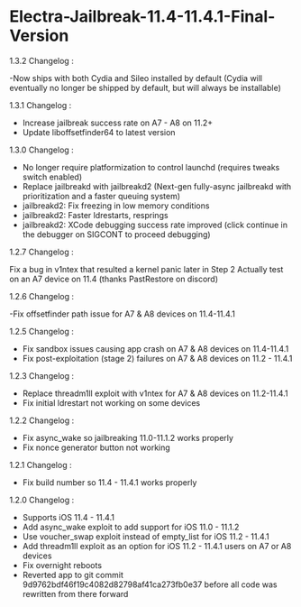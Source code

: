 # Electra-Jailbreak-11.4-11.4.1-Final-Version


1.3.2 Changelog :

-Now ships with both Cydia and Sileo installed by default (Cydia will eventually no longer be shipped by default, but will always be installable)


1.3.1 Changelog :

- Increase jailbreak success rate on A7 - A8 on 11.2+
- Update liboffsetfinder64 to latest version

1.3.0 Changelog :

- No longer require platformization to control launchd (requires tweaks switch enabled)
- Replace jailbreakd with jailbreakd2 (Next-gen fully-async jailbreakd with prioritization and a faster queuing system)
- jailbreakd2: Fix freezing in low memory conditions
- jailbreakd2: Faster ldrestarts, resprings
- jailbreakd2: XCode debugging success rate improved (click continue in the debugger on SIGCONT to proceed debugging)

1.2.7 Changelog :

Fix a bug in v1ntex that resulted a kernel panic later in Step 2
Actually test on an A7 device on 11.4 (thanks PastRestore on discord)

1.2.6 Changelog :

-Fix offsetfinder path issue for A7 & A8 devices on 11.4-11.4.1

1.2.5 Changelog :

- Fix sandbox issues causing app crash on A7 & A8 devices on 11.4-11.4.1
- Fix post-exploitation (stage 2) failures on A7 & A8 devices on 11.2 - 11.4.1

1.2.3 Changelog :

- Replace threadm1ll exploit with v1ntex for A7 & A8 devices on 11.2-11.4.1
- Fix initial ldrestart not working on some devices

1.2.2 Changelog :

- Fix async_wake so jailbreaking 11.0-11.1.2 works properly
- Fix nonce generator button not working

1.2.1 Changelog :

- Fix build number so 11.4 - 11.4.1 works properly

1.2.0 Changelog :

- Supports iOS 11.4 - 11.4.1
- Add async_wake exploit to add support for iOS 11.0 - 11.1.2
- Use voucher_swap exploit instead of empty_list for iOS 11.2 - 11.4.1
- Add threadm1ll exploit as an option for iOS 11.2 - 11.4.1 users on A7 or A8 devices
- Fix overnight reboots
- Reverted app to git commit 9d9762bdf46f19c4082d82798af41ca273fb0e37 before all code was rewritten from there forward
